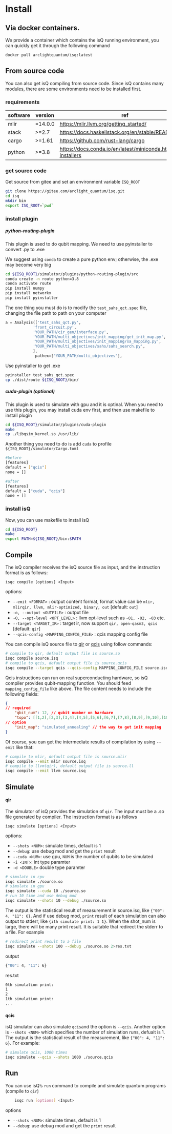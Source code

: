 
Install
=========================


Via docker containers.
-------------------------

We provide a container which contains the isQ running environment, you can quickly get it through the following command

```bash
docker pull arclightquantum/isq:latest
```


From source code
-------------------------

You can also get isQ compiling from source code. Since isQ contains many modules,  there are some environments need to be installed first.

### requirements
| software | version |ref|
|----|-----|----|
|mlir|=14.0.0|https://mlir.llvm.org/getting_started/|
|stack|>=2.7|https://docs.haskellstack.org/en/stable/README/|
|cargo|>=1.61|https://github.com/rust-lang/cargo|
|python|>=3.8|https://docs.conda.io/en/latest/miniconda.html#linux-installers|

### get source code

Get source from gitee and set an environment variable `ISQ_ROOT`
```bash
git clone https://gitee.com/arclight_quantum/isq.git
cd isq
mkdir bin
export ISQ_ROOT=`pwd`
```

### install plugin

##### python-routing-plugin

This plugin is used to do qubit mapping. We need to use pyinstaller to convert .py to .exe

We suggest using `conda` to create a pure python env; otherwise, the .exe may become very big

``` bash
cd ${ISQ_ROOT}/simulator/plugins/python-routing-plugin/src
conda create -n route python=3.8
conda activate route
pip install numpy
pip install networkx
pip install pyinstaller
```

The one thing you must do is to modify the `test_sahs_qct.spec` file, changing the file path to path on your computer

```python
a = Analysis(['test_sahs_qct.py',
            'front_circuit.py',
            'YOUR_PATH/cir_gen/interface.py',
            'YOUR_PATH/multi_objectives/init_mapping/get_init_map.py',
            'YOUR_PATH/multi_objectives/init_mapping/sa_mapping.py',
            'YOUR_PATH/multi_objectives/sahs/sahs_search.py',
            ],
             pathex=["YOUR_PATH/multi_objectives"],
```

Use pyinstaller to get .exe
```bash
pyinstaller test_sahs_qct.spec
cp ./dist/route ${ISQ_ROOT}/bin/
```

##### cuda-plugin (optional)

This plugin is used to simulate with gpu and it is optinal. When you need to use this plugin, you may install cuda env first, and then use makefile to install plugin

```bash
cd ${ISQ_ROOT}/simulator/plugins/cuda-plugin
make
cp ./libqsim_kernel.so /usr/lib/
```

Another thing you need to do is add `cuda` to profile `${ISQ_ROOT}/simulator/Cargo.toml`


```bash
#before
[features]
default = ["qcis"]
none = []

#after
[features]
default = ["cuda", "qcis"]
none = []
```

### install isQ

Now, you can use makefile to install isQ

```bash
cd ${ISQ_ROOT}
make
export PATH=${ISQ_ROOT}/bin:$PATH
```


Compile
-------------------------

The isQ compiler receives the isQ source file as input, and the instruction format is as follows:

    isqc compile [options] <Input>

options:

* `--emit <FORMAT>` : output content format, format value can be `mlir, mlirqir, llvm, mlir-optimized, binary, out` \[default: `out`\]
* `-o, --output <OUTFILE>` : output file
* `-O, --opt-level <OPT_LEVEL>` : llvm opt-level such as `-O1, -O2, -O3` etc.
* `--target <TARGET_IR>` : target ir, now support `qir, open-qasm3, qcis` \[default: `qir`\]
* `--qcis-config <MAPPING_CONFIG_FILE>` : qcis mapping config file

You can compile isQ source file to [qir](https://github.com/qir-alliance/qir-spec) or [qcis](https://quantumcomputer.ac.cn/UserBook.html) using follow commands:

```bash
# compile to qir, default output file is source.so
isqc compile source.isq
# compile to qcis, default output file is source.qcis
isqc compile --target qcis --qcis-config MAPPING_CONFIG_FILE source.isq
```

Qcis instructions can run on real superconducting hardware, so isQ compiler provides qubit-mapping function. You should feed `mapping_config_file` like above. The file content needs to include the following fields:

```json
{
// required
    "qbit_num": 12, // qubit number on hardware
    "topo": [[1,2],[2,3],[3,4],[4,5],[5,6],[6,7],[7,8],[8,9],[9,10],[10,11],[11,12]], // topology of hardware
// option 
    "init_map": "simulated_annealing" // the way to get init mapping
}

```

Of course, you can get the intermediate results of compilation by using `--emit` like that:

```bash
# compile to mlir, default output file is source.mlir
isqc compile --emit mlir source.isq
# compile to llvm(qir), default output file is source.ll
isqc compile --emit llvm source.isq
```

Simulate
------------------

#### qir

The simulator of isQ provides the simulation of `qir`. The input must be a .so file generated by compiler.  The instruction format is as follows

	isqc simulate [options] <Input>

options:

* `--shots <NUM>`: simulate times, default is 1
* `--debug`: use debug mod and get the `print` result
* `--cuda <NUM>`: use gpu, `NUM` is the number of qubits to be simulated
* `-i <INT>`: int type paramter
* `-d <DOUBLE>` double type paramter
```bash
# simulate in cpu
isqc simulate ./source.so
# simulate in gpu
isqc simulate --cuda 10 ./source.so
# run 10 time and use debug mod
isqc simulate --shots 10 --debug ./source.so
```

The output is the statistical result of measurement in source.isq, like `{"00": 4, "11": 6}`.  And if use debug mod, `print` result of each simulation can also output to stderr, like `{ith simulate print: 1 1}`. When the shot_num is large, there will be many print result. It is suitable that redirect the stderr to a file. For example

```bash
# redirect print result to a file
isqc simulate --shots 100 --debug ./source.so 2>res.txt
```
output
```bash
{"00": 4, "11": 6}
```
res.txt
```bash
0th simulation print:
1
2
1th simulation print:
...
```


#### qcis

isQ simulator can also simulate `qcis`and the option is `--qcis`. Another option is `--shots <NUM>` which specifies the number of simulation runs, defualt is 1. The output is the statistical result of the measurement, like `{"00": 4, "11": 6}`. For example:

```bash
# simulate qcis, 1000 times
isqc simulate --qcis --shots 1000 ./source.qcis
```


Run
-------------------------

You can use isQ’s `run` command to compile and simulate quantum programs (compile to `qir`) 
```bash
	isqc run [options] <Input>
```

options

* `--shots <NUM>`: simulate times, default is 1
* `--debug`: use debug mod and get the `print` result

<script type="text/javascript" id="MathJax-script" async
  src="https://cdnjs.cloudflare.com/ajax/libs/mathjax/3.0.0/es5/tex-mml-chtml.js">
</script>
<script>
MathJax = {
  tex: {
    inlineMath: [['$', '$'], ['\\(', '\\)']]
  }
};
</script>
<script id="MathJax-script" async
  src="https://cdn.jsdelivr.net/npm/mathjax@3/es5/tex-chtml.js">
</script>
